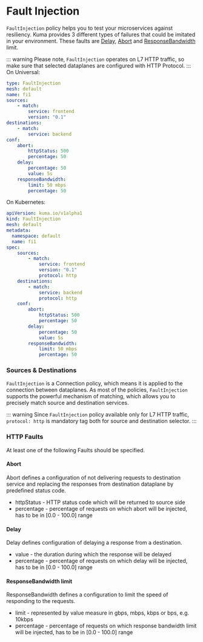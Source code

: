 # Fault Injection

`FaultInjection` policy helps you to test your microservices against resiliency. Kuma provides 3 different types of failures that could be imitated in your environment. 
These faults are [Delay](#delay), [Abort](#abort) and [ResponseBandwidth](#responsebandwidth-limit) limit.

::: warning
Please note, `FaultInjection` operates on L7 HTTP traffic, so make sure that selected dataplanes are configured with HTTP Protocol.
:::
On Universal:

```yaml
type: FaultInjection
mesh: default
name: fi1
sources:
    - match:
        service: frontend
        version: "0.1"
destinations:
    - match:
        service: backend
conf:        
    abort:
        httpStatus: 500
        percentage: 50
    delay:
        percentage: 50
        value: 5s
    responseBandwidth:
        limit: 50 mbps
        percentage: 50    
```

On Kubernetes:

```yaml
apiVersion: kuma.io/v1alpha1
kind: FaultInjection
mesh: default
metadata:
  namespace: default
  name: fi1
spec:
    sources:
        - match:
            service: frontend
            version: "0.1"
            protocol: http
    destinations:
        - match:
            service: backend
            protocol: http
    conf:        
        abort:
            httpStatus: 500
            percentage: 50
        delay:
            percentage: 50
            value: 5s
        responseBandwidth:
            limit: 50 mbps
            percentage: 50 
```

### Sources & Destinations
`FaultInjection` is a Connection policy, which means it is applied to the connection between dataplanes. As most of the policies, `FaultInjection` supports the powerful mechanism of matching, which allows you to precisely match source and destination services.

::: warning
Since `FaultInjection` policy available only for L7 HTTP traffic, `protocol: http` is mandatory tag both for source and destination selector.
:::

### HTTP Faults

At least one of the following Faults should be specified.
#### Abort

Abort defines a configuration of not delivering requests to destination service and replacing the responses from destination dataplane by
predefined status code.

- httpStatus -  HTTP status code which will be returned to source side
- percentage - percentage of requests on which abort will be injected, has to be in [0.0 - 100.0] range

#### Delay

Delay defines configuration of delaying a response from a destination.

- value - the duration during which the response will be delayed
- percentage - percentage of requests on which delay will be injected, has to be in [0.0 - 100.0] range

#### ResponseBandwidth limit

ResponseBandwidth defines a configuration to limit the speed of responding to the requests.

- limit - represented by value measure in gbps, mbps, kbps or bps, e.g. 10kbps
- percentage - percentage of requests on which response bandwidth limit will be injected, has to be in [0.0 - 100.0] range